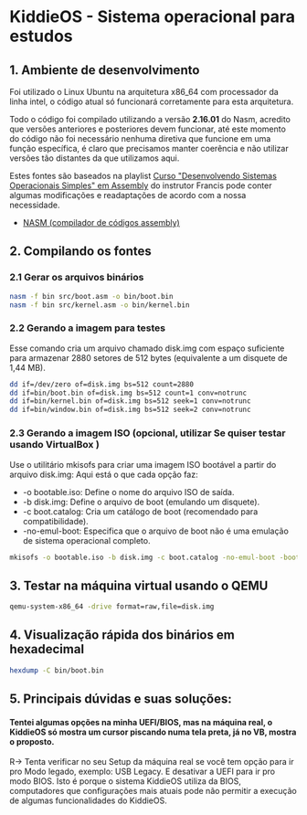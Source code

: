 # KiddieOS - Sistema operacional para estudos

## 1. Ambiente de desenvolvimento

Foi utilizado o Linux Ubuntu na arquitetura x86_64 com processador da linha intel, o código atual só funcionará corretamente para esta arquitetura.

Todo o código foi compilado utilizando a versão <b>2.16.01</b> do Nasm, acredito que versões anteriores e posteriores devem funcionar, até este momento do código não foi necessário nenhuma diretiva que funcione em uma função específica, é claro que precisamos manter coerência e não utilizar versões tão distantes da que utilizamos aqui.

Estes fontes são baseados na playlist [Curso "Desenvolvendo Sistemas Operacionais Simples" em Assembly](https://www.youtube.com/watch?v=Jws7BHrts6g&list=PLsoiO2Be-2z8BfsSkspJfDiuKeC9-LSca) do instrutor Francis pode conter algumas modificações e readaptações de acordo com a nossa necessidade.

- [NASM (compilador de códigos assembly)](https://www.nasm.us/)

## 2. Compilando os fontes

### 2.1 Gerar os arquivos binários

```bash
nasm -f bin src/boot.asm -o bin/boot.bin
nasm -f bin src/kernel.asm -o bin/kernel.bin
```

### 2.2 Gerando a imagem para testes

Esse comando cria um arquivo chamado disk.img com espaço suficiente para armazenar 2880 setores de 512 bytes (equivalente a um disquete de 1,44 MB).

```bash
dd if=/dev/zero of=disk.img bs=512 count=2880
dd if=bin/boot.bin of=disk.img bs=512 count=1 conv=notrunc
dd if=bin/kernel.bin of=disk.img bs=512 seek=1 conv=notrunc
dd if=bin/window.bin of=disk.img bs=512 seek=2 conv=notrunc
```

### 2.3 Gerando a imagem ISO (opcional, utilizar Se quiser testar usando VirtualBox )

Use o utilitário mkisofs para criar uma imagem ISO bootável a partir do arquivo disk.img:
Aqui está o que cada opção faz:

- -o bootable.iso: Define o nome do arquivo ISO de saída.
- -b disk.img: Define o arquivo de boot (emulando um disquete).
- -c boot.catalog: Cria um catálogo de boot (recomendado para compatibilidade).
- -no-emul-boot: Especifica que o arquivo de boot não é uma emulação de sistema operacional completo.

```bash
mkisofs -o bootable.iso -b disk.img -c boot.catalog -no-emul-boot -boot-load-size 4 -boot-info-table .
```

## 3. Testar na máquina virtual usando o QEMU

```bash
qemu-system-x86_64 -drive format=raw,file=disk.img
```

## 4. Visualização rápida dos binários em hexadecimal

```bash
hexdump -C bin/boot.bin
```

## 5. Principais dúvidas e suas soluções:

#### Tentei algumas opções na minha UEFI/BIOS, mas na máquina real, o KiddieOS só mostra um cursor piscando numa tela preta, já no VB, mostra o proposto.

R-> Tenta verificar no seu Setup da máquina real se você tem opção para ir pro Modo legado, exemplo: USB Legacy. E desativar a UEFI para ir pro modo BIOS. Isto é porque o sistema KiddieOS utiliza da BIOS, computadores que configurações mais atuais pode não permitir a execução de algumas funcionalidades do KiddieOS.
